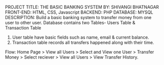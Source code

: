 PROJECT TITLE: THE BASIC BANKING SYSTEM
BY: SHIVANGI BHATNAGAR
FRONT-END: HTML, CSS, Javascript
BACKEND: PHP
DATABASE: MYSQL
DESCRIPTION: Build a basic banking system to transfer money from one user to other user.
Database contains two Tables- Users Table & Transaction Table 
1. User table have basic fields such as name, email & current balance. 
2. Transaction table records all transfers happened along with their time.  

Flow: Home Page > View all Users > Select and View one User > Transfer Money > Select reciever > View all Users > View Transfer History.
